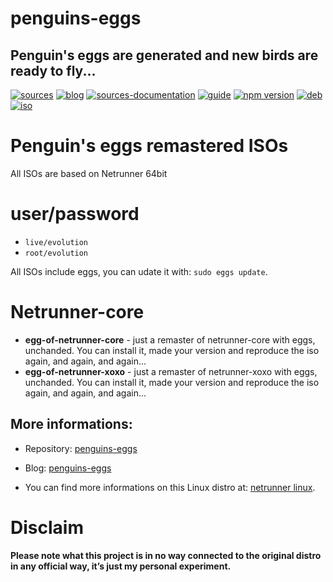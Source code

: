penguins-eggs
=============

## Penguin&#39;s eggs are generated and new birds are ready to fly...
[![sources](https://img.shields.io/badge/github-sources-blue)](https://github.com/pieroproietti/penguins-eggs)
[![blog](https://img.shields.io/badge/blog-penguin's%20eggs-blue)](https://penguins-eggs.net)
[![sources-documentation](https://img.shields.io/badge/sources-documentation-blue)](https://penguins-eggs.net/sources-documentation/index.html)
[![guide](https://img.shields.io/badge/guide-penguin's%20eggs-blue)](https://penguins-eggs.net/book/)
[![npm version](https://img.shields.io/npm/v/penguins-eggs.svg)](https://npmjs.org/package/penguins-eggs)
[![deb](https://img.shields.io/badge/deb-packages-orange)](https://sourceforge.net/projects/penguins-eggs/files/packages-deb)
[![iso](https://img.shields.io/badge/iso-images-orange)](https://sourceforge.net/projects/penguins-eggs/files/iso)


# Penguin's eggs remastered ISOs

All ISOs are based on Netrunner 64bit

# user/password
* ```live/evolution```
* ```root/evolution```

All ISOs include eggs, you can udate it with: ```sudo eggs update```.

# Netrunner-core
* **egg-of-netrunner-core** - just a remaster of netrunner-core with eggs, unchanded. You can install it, made your version and reproduce the iso again, and again, and again...
* **egg-of-netrunner-xoxo** - just a remaster of netrunner-xoxo with eggs, unchanded. You can install it, made your version and reproduce the iso again, and again, and again...

## More informations:

* Repository: [penguins-eggs](https://github.com/pieroproietti/penguins-eggs)
* Blog: [penguins-eggs](https://penguins-eggs.net)

* You can find more informations on this Linux distro at: [netrunner linux](https://www.netrunner.com/).

# Disclaim
__Please note what this project is in no way connected to the original distro in any official way, it’s just my personal experiment.__
